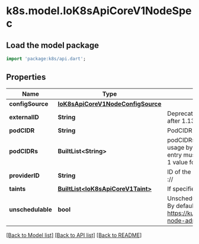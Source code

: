 # k8s.model.IoK8sApiCoreV1NodeSpec

## Load the model package
```dart
import 'package:k8s/api.dart';
```

## Properties
Name | Type | Description | Notes
------------ | ------------- | ------------- | -------------
**configSource** | [**IoK8sApiCoreV1NodeConfigSource**](IoK8sApiCoreV1NodeConfigSource.md) |  | [optional] 
**externalID** | **String** | Deprecated. Not all kubelets will set this field. Remove field after 1.13. see: https://issues.k8s.io/61966 | [optional] 
**podCIDR** | **String** | PodCIDR represents the pod IP range assigned to the node. | [optional] 
**podCIDRs** | **BuiltList&lt;String&gt;** | podCIDRs represents the IP ranges assigned to the node for usage by Pods on that node. If this field is specified, the 0th entry must match the podCIDR field. It may contain at most 1 value for each of IPv4 and IPv6. | [optional] 
**providerID** | **String** | ID of the node assigned by the cloud provider in the format: <ProviderName>://<ProviderSpecificNodeID> | [optional] 
**taints** | [**BuiltList&lt;IoK8sApiCoreV1Taint&gt;**](IoK8sApiCoreV1Taint.md) | If specified, the node's taints. | [optional] 
**unschedulable** | **bool** | Unschedulable controls node schedulability of new pods. By default, node is schedulable. More info: https://kubernetes.io/docs/concepts/nodes/node/#manual-node-administration | [optional] 

[[Back to Model list]](../README.md#documentation-for-models) [[Back to API list]](../README.md#documentation-for-api-endpoints) [[Back to README]](../README.md)


